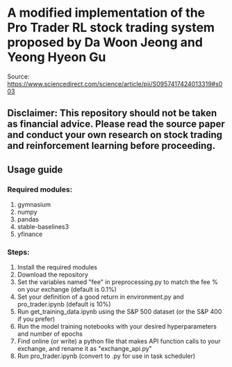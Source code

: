 # A modified implementation of the Pro Trader RL stock trading system proposed by Da Woon Jeong and Yeong Hyeon Gu

Source: https://www.sciencedirect.com/science/article/pii/S0957417424013319#s003

## Disclaimer: This repository should not be taken as financial advice. Please read the source paper and conduct your own research on stock trading and reinforcement learning before proceeding.

## Usage guide

### Required modules:
1. gymnasium
2. numpy
3. pandas
4. stable-baselines3
5. yfinance

### Steps:
1. Install the required modules
2. Download the repository
3. Set the variables named "fee" in preprocessing.py to match the fee % on your exchange (default is 0.1%)
4. Set your definition of a good return in environment.py and pro_trader.ipynb (default is 10%)
5. Run get_training_data.ipynb using the S&P 500 dataset (or the S&P 400 if you prefer)
6. Run the model training notebooks with your desired hyperparameters and number of epochs
7. Find online (or write) a python file that makes API function calls to your exchange, and rename it as "exchange_api.py"
9. Run pro_trader.ipynb (convert to .py for use in task scheduler)
